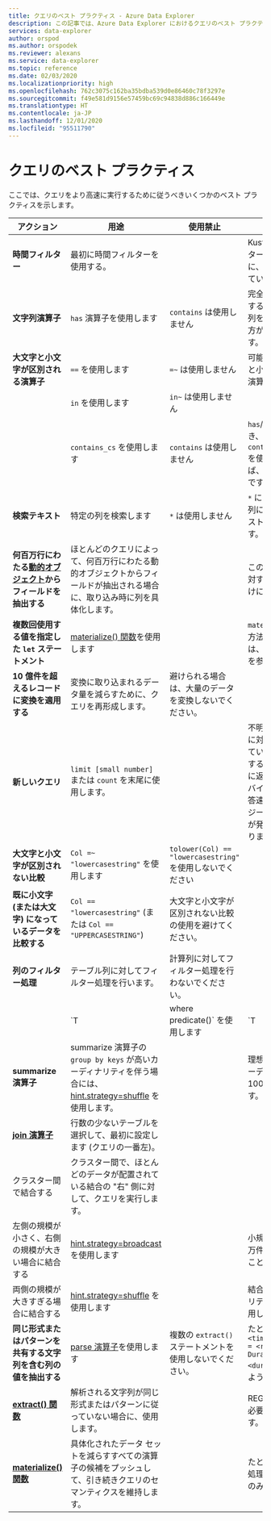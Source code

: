 ```yaml
---
title: クエリのベスト プラクティス - Azure Data Explorer
description: この記事では、Azure Data Explorer におけるクエリのベスト プラクティスについて説明します。
services: data-explorer
author: orspod
ms.author: orspodek
ms.reviewer: alexans
ms.service: data-explorer
ms.topic: reference
ms.date: 02/03/2020
ms.localizationpriority: high
ms.openlocfilehash: 762c3075c162ba35bdba539d0e86460c78f3297e
ms.sourcegitcommit: f49e581d9156e57459bc69c94838d886c166449e
ms.translationtype: HT
ms.contentlocale: ja-JP
ms.lasthandoff: 12/01/2020
ms.locfileid: "95511790"
---
```

# <a name="query-best-practices"></a>クエリのベスト プラクティス

ここでは、クエリをより高速に実行するために従うべきいくつかのベスト プラクティスを示します。

|アクション  |用途  |使用禁止  |ノート  |
|---------|---------|---------|---------|
| **時間フィルター** | 最初に時間フィルターを使用する。 ||Kusto は、時間フィルターを使用するように、高度に最適化されています。| 
|**文字列演算子**      | `has` 演算子を使用します     | `contains` は使用しません     | 完全なトークンを検索する場合は、サブ文字列を検索しない `has` の方が有効に機能します。   |
|**大文字と小文字が区別される演算子**     |  `==` を使用します       | `=~` は使用しません       |  可能な場合は、大文字と小文字が区別される演算子を使用します。       |
| | `in` を使用します | `in~` は使用しません|
|  | `contains_cs` を使用します         | `contains` は使用しません        | `has`/`has_cs` を使用でき、`contains`/`contains_cs` を使用しないのであれば、その方が望ましいです。 |
| **検索テキスト**    |    特定の列を検索します     |    `*` は使用しません    |   `*` によって、すべての列に対してフル テキスト検索が行われます。    |
| **何百万行にわたる[動的オブジェクト](./scalar-data-types/dynamic.md)からフィールドを抽出する**    |  ほとんどのクエリによって、何百万行にわたる動的オブジェクトからフィールドが抽出される場合に、取り込み時に列を具体化します。      |         | この場合、列の抽出に対する支払いは一度だけになります。    |
| **複数回使用する値を指定した `let` ステートメント** | [materialize() 関数](./materializefunction.md)を使用します |  |   `materialize()` の使用方法の詳細については、「[materialize()](materializefunction.md)」を参照してください。|
| **10 億件を超えるレコードに変換を適用する**| 変換に取り込まれるデータ量を減らすために、クエリを再形成します。| 避けられる場合は、大量のデータを変換しないでください。 | |
| **新しいクエリ** | `limit [small number]` または `count` を末尾に使用します。 | |     不明なデータ セットに対してバインドされていないクエリを実行すると、クライアントに返される結果がギガバイト規模で生じ、応答速度が低下して、ビジー状態のクラスターが発生する可能性があります。|
| **大文字と小文字が区別されない比較** | `Col =~ "lowercasestring"` を使用します | `tolower(Col) == "lowercasestring"` を使用しないでください |
| **既に小文字 (または大文字) になっているデータを比較する** | `Col == "lowercasestring"` (または `Col == "UPPERCASESTRING"`) | 大文字と小文字が区別されない比較の使用を避けてください。||
| **列のフィルター処理** |  テーブル列に対してフィルター処理を行います。|計算列に対してフィルター処理を行わないでください。 | |
| | `T | where predicate(<expression>)` を使用します | `T | extend _value = <expression> | where predicate(_value)` を使用しないでください ||
| **summarize 演算子** |  summarize 演算子の `group by keys` が高いカーディナリティを伴う場合には、[hint.strategy=shuffle](./shufflequery.md) を使用します。 | | 理想としては、高いカーディナリティとは 100 万を上回ります。|
|**[join 演算子](./joinoperator.md)** | 行数の少ないテーブルを選択して、最初に設定します (クエリの一番左)。 ||
| クラスター間で結合する |クラスター間で、ほとんどのデータが配置されている結合の "右" 側に対して、クエリを実行します。 ||
|左側の規模が小さく、右側の規模が大きい場合に結合する | [hint.strategy=broadcast](./broadcastjoin.md) を使用します || 小規模とは、最大 10 万件までのレコードのことです。 |
|両側の規模が大きすぎる場合に結合する | [hint.strategy=shuffle](./shufflequery.md) を使用します || 結合キーのカーディナリティが高い場合に使用します。|
|**同じ形式またはパターンを共有する文字列を含む列の値を抽出する**|  [parse 演算子](./parseoperator.md)を使用します | 複数の `extract()` ステートメントを使用しないでください。  | たとえば、`"Time = <time>, ResourceId = <resourceId>, Duration = <duration>, ...."` のような値です。
|**[extract() 関数](./extractfunction.md)**| 解析される文字列が同じ形式またはパターンに従っていない場合に、使用します。| |REGEX を使用して、必要な値を抽出します。|
| **[materialize() 関数](./materializefunction.md)** | 具体化されたデータ セットを減らすすべての演算子の候補をプッシュして、引き続きクエリのセマンティクスを維持します。 | |たとえば、フィルター処理するか、必要な列のみを射影します。

